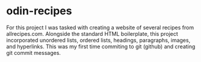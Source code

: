 # odin-recipes
For this project I was tasked with creating a website of several recipes from allrecipes.com. Alongside the standard HTML boilerplate, this project incorporated unordered lists, ordered lists, headings, paragraphs, images, and hyperlinks. This was my first time commiting to git (github) and creating git commit messages.
